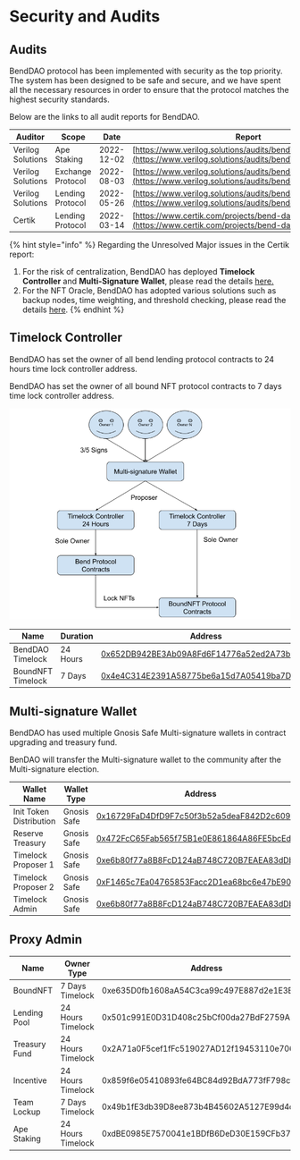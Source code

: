 # Security and Audits

## Audits

BendDAO protocol has been implemented with security as the top priority. The system has been designed to be safe and secure, and we have spent all the necessary resources in order to ensure that the protocol matches the highest security standards.

Below are the links to all audit reports for BendDAO.

| Auditor           | Scope             | Date       | Report                                                                                                                       |
| ----------------- | ----------------- | ---------- | ---------------------------------------------------------------------------------------------------------------------------- |
| Verilog Solutions | Ape Staking       | 2022-12-02 | [https://www.verilog.solutions/audits/bend\_apecoin\_staking/](https://www.verilog.solutions/audits/bend\_apecoin\_staking/) |
| Verilog Solutions | Exchange Protocol | 2022-08-03 | [https://www.verilog.solutions/audits/benddao\_liquidity/](https://www.verilog.solutions/audits/benddao\_liquidity/)         |
| Verilog Solutions | Lending Protocol  | 2022-05-26 | [https://www.verilog.solutions/audits/benddao/](https://www.verilog.solutions/audits/benddao/)                               |
| Certik            | Lending Protocol  | 2022-03-14 | [https://www.certik.com/projects/bend-dao](https://www.certik.com/projects/bend-dao)                                         |

{% hint style="info" %}
Regarding the Unresolved Major issues in the Certik report:

1. For the risk of centralization, BendDAO has deployed **Timelock Controller** and **Multi-Signature Wallet**, please read the details [here.](security-and-audits.md#timelock-controller)
2. For the NFT Oracle, BendDAO has adopted various solutions such as backup nodes, time weighting, and threshold checking, please read the details [here](../lending-protocol/oracle-price-feeding.md).
{% endhint %}

## Timelock Controller

BendDAO has set the owner of all bend lending protocol contracts to 24 hours time lock controller address.

BendDAO has set the owner of all bound NFT protocol contracts to 7 days time lock controller address.

![](<../.gitbook/assets/Bend MultiSig Wallet & TimeLock 0526.png>)

| Name              | Duration | Address                                                                                                               |
| ----------------- | -------- | --------------------------------------------------------------------------------------------------------------------- |
| BendDAO Timelock  | 24 Hours | [0x652DB942BE3Ab09A8Fd6F14776a52ed2A73bF214](https://etherscan.io/address/0x652DB942BE3Ab09A8Fd6F14776a52ed2A73bF214) |
| BoundNFT Timelock | 7 Days   | [0x4e4C314E2391A58775be6a15d7A05419ba7D2B6e](https://etherscan.io/address/0x4e4C314E2391A58775be6a15d7A05419ba7D2B6e) |

## Multi-signature Wallet

BendDAO has used multiple Gnosis Safe Multi-signature wallets in contract upgrading and treasury fund.

BenDAO will transfer the Multi-signature wallet to the community after the Multi-signature election.

| Wallet Name             | Wallet Type | Address                                                                                                               |
| ----------------------- | ----------- | --------------------------------------------------------------------------------------------------------------------- |
| Init Token Distribution | Gnosis Safe | [0x16729FaD4DfD9F7c50f3b52a5deaF842D2c609B7](https://etherscan.io/address/0x16729FaD4DfD9F7c50f3b52a5deaF842D2c609B7) |
| Reserve Treasury        | Gnosis Safe | [0x472FcC65Fab565f75B1e0E861864A86FE5bcEd7B](https://etherscan.io/address/0x472FcC65Fab565f75B1e0E861864A86FE5bcEd7B) |
| Timelock Proposer 1     | Gnosis Safe | [0xe6b80f77a8B8FcD124aB748C720B7EAEA83dDb4C](https://etherscan.io/address/0xe6b80f77a8B8FcD124aB748C720B7EAEA83dDb4C) |
| Timelock Proposer 2     | Gnosis Safe | [0xF1465c7Ea04765853Facc2D1ea68bc6e47bE90e1](https://etherscan.io/address/0xF1465c7Ea04765853Facc2D1ea68bc6e47bE90e1) |
| Timelock Admin          | Gnosis Safe | [0xe6b80f77a8B8FcD124aB748C720B7EAEA83dDb4C](https://etherscan.io/address/0xe6b80f77a8B8FcD124aB748C720B7EAEA83dDb4C) |

## Proxy Admin

| Name          | Owner Type        | Address                                    |
| ------------- | ----------------- | ------------------------------------------ |
| BoundNFT      | 7 Days Timelock   | 0xe635D0fb1608aA54C3ca99c497E887d2e1E3E690 |
| Lending Pool  | 24 Hours Timelock | 0x501c991E0D31D408c25bCf00da27BdF2759A394a |
| Treasury Fund | 24 Hours Timelock | 0x2A71a0F5cef1fFc519027AD12f19453110e70666 |
| Incentive     | 24 Hours Timelock | 0x859f6e05410893fe64BC84d92BdA773fF798cf66 |
| Team Lockup   | 7 Days Timelock   | 0x49b1fE3db39D8ee873b4B45602A5127E99d4cfF6 |
| Ape Staking   | 24 Hours Timelock | 0xdBE0985E7570041e1BDfB6DeD30E159CFb3718CF |
